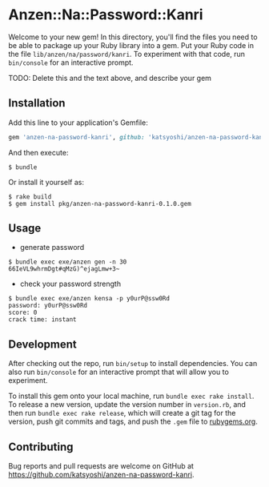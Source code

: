 # Anzen::Na::Password::Kanri

Welcome to your new gem! In this directory, you'll find the files you need to be able to package up your Ruby library into a gem. Put your Ruby code in the file `lib/anzen/na/password/kanri`. To experiment with that code, run `bin/console` for an interactive prompt.

TODO: Delete this and the text above, and describe your gem

## Installation

Add this line to your application's Gemfile:

```ruby
gem 'anzen-na-password-kanri', github: 'katsyoshi/anzen-na-password-kanri'
```

And then execute:

    $ bundle

Or install it yourself as:

    $ rake build
    $ gem install pkg/anzen-na-password-kanri-0.1.0.gem

## Usage

* generate password

```
$ bundle exec exe/anzen gen -n 30
66IeVL9whrmDgt#qMzG)^ejagLmw+3~
```

* check your password strength
```
$ bundle exec exe/anzen kensa -p y0urP@ssw0Rd
password: y0urP@ssw0Rd
score: 0
crack time: instant
```

## Development

After checking out the repo, run `bin/setup` to install dependencies. You can also run `bin/console` for an interactive prompt that will allow you to experiment.

To install this gem onto your local machine, run `bundle exec rake install`. To release a new version, update the version number in `version.rb`, and then run `bundle exec rake release`, which will create a git tag for the version, push git commits and tags, and push the `.gem` file to [rubygems.org](https://rubygems.org).

## Contributing

Bug reports and pull requests are welcome on GitHub at https://github.com/katsyoshi/anzen-na-password-kanri.

